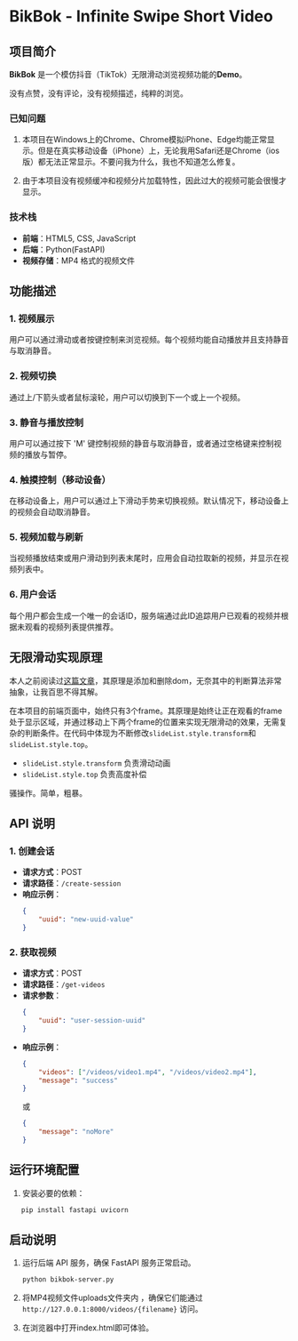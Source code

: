 # BikBok - Infinite Swipe Short Video

## 项目简介

**BikBok** 是一个模仿抖音（TikTok）无限滑动浏览视频功能的**Demo**。

没有点赞，没有评论，没有视频描述，纯粹的浏览。


### 已知问题

1. 本项目在Windows上的Chrome、Chrome模拟iPhone、Edge均能正常显示。但是在真实移动设备（iPhone）上，无论我用Safari还是Chrome（ios版）都无法正常显示。不要问我为什么，我也不知道怎么修复。

2. 由于本项目没有视频缓冲和视频分片加载特性，因此过大的视频可能会很慢才显示。

### 技术栈

- **前端**：HTML5, CSS, JavaScript
- **后端**：Python(FastAPI)
- **视频存储**：MP4 格式的视频文件

## 功能描述

### 1. 视频展示
用户可以通过滑动或者按键控制来浏览视频。每个视频均能自动播放并且支持静音与取消静音。

### 2. 视频切换
通过上/下箭头或者鼠标滚轮，用户可以切换到下一个或上一个视频。

### 3. 静音与播放控制
用户可以通过按下 'M' 键控制视频的静音与取消静音，或者通过空格键来控制视频的播放与暂停。

### 4. 触摸控制（移动设备）
在移动设备上，用户可以通过上下滑动手势来切换视频。默认情况下，移动设备上的视频会自动取消静音。

### 5. 视频加载与刷新
当视频播放结束或用户滑动到列表末尾时，应用会自动拉取新的视频，并显示在视频列表中。

### 6. 用户会话
每个用户都会生成一个唯一的会话ID，服务端通过此ID追踪用户已观看的视频并根据未观看的视频列表提供推荐。

## 无限滑动实现原理

本人之前阅读过[这篇文章](https://juejin.cn/post/7361614921519054883)，其原理是添加和删除dom，无奈其中的判断算法非常抽象，让我百思不得其解。

在本项目的前端页面中，始终只有3个frame。其原理是始终让正在观看的frame处于显示区域，并通过移动上下两个frame的位置来实现无限滑动的效果，无需复杂的判断条件。在代码中体现为不断修改`slideList.style.transform`和`slideList.style.top`。

- `slideList.style.transform` 负责滑动动画
- `slideList.style.top` 负责高度补偿

骚操作。简单，粗暴。

## API 说明

### 1. 创建会话

- **请求方式**：POST
- **请求路径**：`/create-session`
- **响应示例**：
    ```json
    {
        "uuid": "new-uuid-value"
    }
    ```

### 2. 获取视频

- **请求方式**：POST
- **请求路径**：`/get-videos`
- **请求参数**：
    ```json
    {
        "uuid": "user-session-uuid"
    }
    ```
- **响应示例**：
    ```json
    {
        "videos": ["/videos/video1.mp4", "/videos/video2.mp4"],
        "message": "success"
    }
    ```
    或
    ```json
    {
        "message": "noMore"
    }
    ```

## 运行环境配置

1. 安装必要的依赖：
```bash
   pip install fastapi uvicorn
```

## 启动说明

1. 运行后端 API 服务，确保 FastAPI 服务正常启动。
   ```bash
   python bikbok-server.py
   ```

2. 将MP4视频文件uploads文件夹内 ，确保它们能通过`http://127.0.0.1:8000/videos/{filename}` 访问。

3. 在浏览器中打开index.html即可体验。

